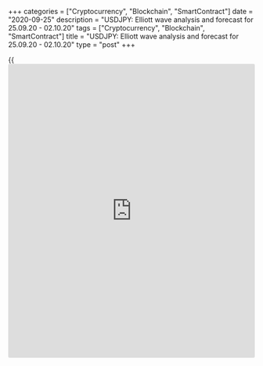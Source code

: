 +++
categories = ["Cryptocurrency", "Blockchain", "SmartContract"]
date = "2020-09-25"
description = "USDJPY: Elliott wave analysis and forecast for 25.09.20 - 02.10.20"
tags = ["Cryptocurrency", "Blockchain", "SmartContract"]
title = "USDJPY: Elliott wave analysis and forecast for 25.09.20 - 02.10.20"
type = "post"
+++

{{<iframe id="large-banner" src="https://www.bounty.group/#slide=22.0" width="100%" height="600" scrolling="no" style="border: 0px solid rgb(216, 221, 230); border-radius: 3px;">}}

2020-09-25

2020-09-25

USDJPY: Elliott wave analysis and forecast for 25.09.20 – 02.10.20Alex
Geuta

 **Main scenario:** consider long positions from corrections above the
level of 103.95 with a target of 106.63 – 108.14.

 **Alternative scenario:** breakout and consolidation below the level of
103.95 will allow the pair to continue declining to the levels of 103.00
– 102.00.

 **Analysis:** On the [daily](https://www.fintecher.org/2020/03/03/forex-trading-daily-strategy/) time frame, apparently a descending
correction of larger degree finished forming as wave B, and wave С
started developing, with the first wave 1 of (1) of C formed inside. On
the H4 time frame, a descending correction of smaller degree presumably
finished forming as wave 2 of (1), with wave c of 2 developed inside.
Apparently, the third wave 3 of (1) started developing on the H1 time
frame, with the first counter-trend wave (i) of i of 3 forming inside.
If the presumption is correct, the pair will continue to rise to the
levels of 106.63 – 108.14. The level of 103.95 is critical in this
scenario, as the breakout will enable the pair to continue declining to
the levels of 103.00 – 102.00.

* * *

* * *

* * *

P.S. Did you like my article? Share it in social networks: it will be
the best “thank you" :)

Ask me questions and comment below. I’ll be glad to answer your
questions and give necessary explanations.

 **Useful links:**

  * I recommend trying to trade with a reliable broker [here][1]. The system allows you to trade by yourself or copy successful traders from all across the globe.
  * Use my promo-code BLOG for getting deposit bonus 50% on LiteForex platform. Just enter this code in the appropriate field while [depositing][2] your trading account.
  * Telegram chat for traders: <t.me/liteforexengchat>. We are sharing the signals and trading experience
  * Telegram channel with high-quality analytics, Forex reviews, training articles, and other useful things for traders <t.me/liteforex>

## Price chart of USDJPY in real time mode

The content of this article reflects the author’s opinion and does not
necessarily reflect the official position of LiteForex. The material
published on this page is provided for informational purposes only and
should not be considered as the provision of investment advice for the
purposes of Directive 2004/39/EC.

Rate this article:

{{value}}

( {{count}} {{title}} )

   1. my.liteforex.com/?category=analysts-opinions&slug=usdjpy-elliott-wave-analysis-and-forecast-for-250920-021020&openPopup=%2Fregistration%2Fpopup&utm_source=blog&utm_medium=article&utm_campaign=bonus
   2. my.liteforex.com/deposit/?category=analysts-opinions&slug=usdjpy-elliott-wave-analysis-and-forecast-for-250920-021020&promo_code=BLOG&utm_source=blog&utm_medium=article&utm_campaign=bonus